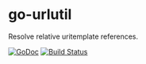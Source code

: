 # go-urlutil

Resolve relative uritemplate references.

[![GoDoc](https://godoc.org/github.com/levinalex/go-urlutil?status.svg)](https://godoc.org/github.com/levinalex/go-urlutil)
[![Build Status](https://travis-ci.org/levinalex/go-urlutil.svg?branch=master)](https://travis-ci.org/levinalex/go-urlutil)
